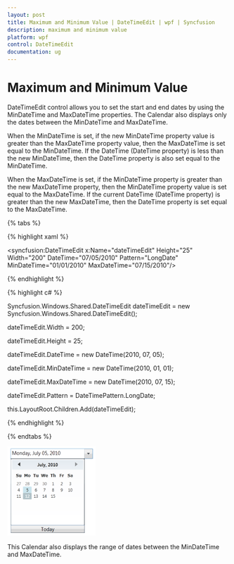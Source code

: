 ```yaml
---
layout: post
title: Maximum and Minimum Value | DateTimeEdit | wpf | Syncfusion
description: maximum and minimum value
platform: wpf
control: DateTimeEdit
documentation: ug
---
```


# Maximum and Minimum Value

DateTimeEdit control allows you to set the start and end dates by using the MinDateTime and MaxDateTime properties. The Calendar also displays only the dates between the MinDateTime and MaxDateTime.

When the MinDateTime is set, if the new MinDateTime property value is greater than the MaxDateTime property value, then the MaxDateTime is set equal to the MinDateTime. If the DateTime (DateTime property) is less than the new MinDateTime, then the DateTime property is also set equal to the MinDateTime.

When the MaxDateTime is set, if the MinDateTime property is greater than the new MaxDateTime property, then the MinDateTime property value is set equal to the MaxDateTime. If the current DateTime (DateTime property) is greater than the new MaxDateTime, then the DateTime property is set equal to the MaxDateTime.

{% tabs %}

{% highlight xaml %}

<syncfusion:DateTimeEdit x:Name="dateTimeEdit" Height="25" Width="200"  DateTime="07/05/2010" Pattern="LongDate"  MinDateTime="01/01/2010" MaxDateTime="07/15/2010"/>

{% endhighlight  %}

{% highlight c# %}

Syncfusion.Windows.Shared.DateTimeEdit dateTimeEdit = new Syncfusion.Windows.Shared.DateTimeEdit();

dateTimeEdit.Width = 200;

dateTimeEdit.Height = 25;

dateTimeEdit.DateTime = new DateTime(2010, 07, 05);

dateTimeEdit.MinDateTime = new DateTime(2010, 01, 01);

dateTimeEdit.MaxDateTime = new DateTime(2010, 07, 15);

dateTimeEdit.Pattern = DateTimePattern.LongDate;

this.LayoutRoot.Children.Add(dateTimeEdit);

{% endhighlight  %}

{% endtabs %}

![](Maximum-and-Minimum-Value_images/Maximum-and-Minimum-Value_img1.png)

This Calendar also displays the range of dates between the MinDateTime and MaxDateTime.